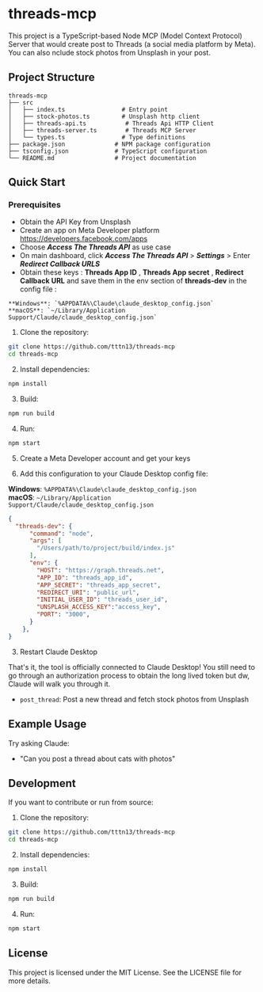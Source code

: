 # threads-mcp

This project is a TypeScript-based Node MCP (Model Context Protocol) Server that would create post to Threads (a social media platform by Meta). You can also nclude stock photos from Unsplash in your post.  

## Project Structure

```
threads-mcp
├── src
│   ├── index.ts                # Entry point 
│   ├── stock-photos.ts         # Unsplash http client
│   ├── threads-api.ts           # Threads Api HTTP Client
│   ├── threads-server.ts        # Threads MCP Server
│   └── types.ts                # Type definitions
├── package.json              # NPM package configuration
├── tsconfig.json             # TypeScript configuration
└── README.md                 # Project documentation
```

## Quick Start
### Prerequisites 
- Obtain the API Key from Unsplash
- Create an app on Meta Developer platform https://developers.facebook.com/apps 
- Choose ___Access The Threads API___ as use case 
- On main dashboard, click ___Access The Threads API___ > ___Settings___ > Enter ___Redirect Callback URLS___ 
- Obtain these keys : **Threads App ID** , **Threads App secret** , **Redirect Callback URL** and save them in the env section of **threads-dev** in the config file :

```
**Windows**: `%APPDATA%\Claude\claude_desktop_config.json`  
**macOS**: `~/Library/Application Support/Claude/claude_desktop_config.json`
```

1. Clone the repository:
```bash
git clone https://github.com/tttn13/threads-mcp
cd threads-mcp
```

2. Install dependencies:
```bash
npm install
```

3. Build:
```bash
npm run build
```

4. Run:
```bash
npm start
```

5. Create a Meta Developer account and get your keys 

6. Add this configuration to your Claude Desktop config file:

**Windows**: `%APPDATA%\Claude\claude_desktop_config.json`  
**macOS**: `~/Library/Application Support/Claude/claude_desktop_config.json`

```json
{
  "threads-dev": {
      "command": "node",
      "args": [
        "/Users/path/to/project/build/index.js"
      ],
      "env": {
        "HOST": "https://graph.threads.net",
        "APP_ID": "threads_app_id",
        "APP_SECRET": "threads_app_secret",
        "REDIRECT_URI": "public_url",
        "INITIAL_USER_ID": "threads_user_id",
        "UNSPLASH_ACCESS_KEY":"access_key",
        "PORT": "3000",
      }
    },
}
```

3. Restart Claude Desktop

That's it, the tool is officially connected to Claude Desktop! You still need to go through an authorization process to obtain the long lived token but dw, Claude will walk you through it. 

- `post_thread`: Post a new thread and fetch stock photos from Unsplash

## Example Usage

Try asking Claude:
- "Can you post a thread about cats with photos"

## Development

If you want to contribute or run from source:

1. Clone the repository:
```bash
git clone https://github.com/tttn13/threads-mcp
cd threads-mcp
```

2. Install dependencies:
```bash
npm install
```

3. Build:
```bash
npm run build
```

4. Run:
```bash
npm start
```

## License

This project is licensed under the MIT License. See the LICENSE file for more details.